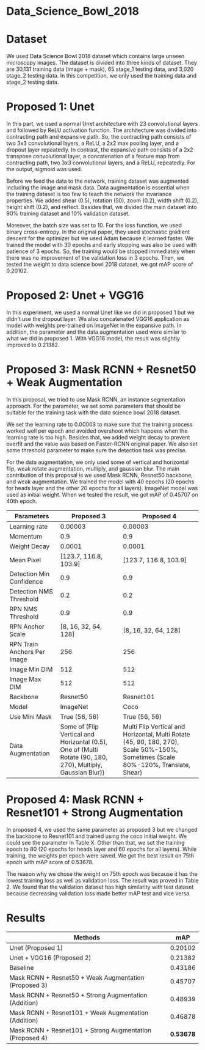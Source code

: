 # Data_Science_Bowl_2018

# Dataset
We used Data Science Bowl 2018 dataset which contains large unseen microscopy images. The dataset is divided into three kinds of dataset. They are 30,131 training data (image + mask), 65 stage_1 testing data, and 3,020 stage_2 testing data. In this competition, we only used the training data and stage_2 testing data.

# Proposed 1: Unet
In this part, we used a normal Unet architecture with 23 convolutional layers and followed by ReLU activation function. The architecture was divided into contracting path and expansive path. So, the contracting path consists of two 3x3 convolutional layers, a ReLU, a 2x2 max pooling layer, and a dropout layer repeatedly. In contrast, the expansive path consists of a 2x2 transpose convolutional layer, a concatenation of a feature map from contracting path, two 3x3 convolutional layers, and a ReLU, repeatedly. For the output, sigmoid was used.

Before we feed the data to the network, training dataset was augmented including the image and mask data. Data augmentation is essential when the training dataset is too few to teach the network the invariance properties. We added shear (0.5), rotation (50), zoom (0.2), width shift (0.2), height shift (0.2), and reflect. Besides that, we divided the main dataset into 90% training dataset and 10% validation dataset.

Moreover, the batch size was set to 10. For the loss function, we used binary cross-entropy. In the original paper, they used stochastic gradient descent for the optimizer but we used Adam because it learned faster. We trained the model with 30 epochs and early stopping was also be used with patience of 3 epochs. So, the training would be stopped immediately when there was no improvement of the validation loss in 3 epochs. Then, we tested the weight to data science bowl 2018 dataset, we got mAP score of 0.20102.

# Proposed 2: Unet + VGG16
In this experiment, we used a normal Unet like we did in proposed 1 but we didn’t use the dropout layer. We also concatenated VGG16 application as model with weights pre-trained on ImageNet in the expansive path. In addition, the parameter and the data augmentation used were similar to what we did in proposed 1. With VGG16 model, the result was slightly improved to 0.21382.

# Proposed 3: Mask RCNN + Resnet50 + Weak Augmentation
In this proposal, we tried to use Mask RCNN, an instance segmentation approach. For the parameter, we set some parameters that should be suitable for the training task with the data science bowl 2018 dataset.

We set the learning rate to 0.00003 to make sure that the training process worked well per epoch and avoided overshoot which happens when the learning rate is too high. Besides that, we added weight decay to prevent overfit and the value was based on Faster-RCNN original paper. We also set some threshold parameter to make sure the detection task was precise.

For the data augmentation, we only used some of vertical and horizontal flip, weak rotate augmentation, multiply, and gaussian blur. The main contribution of this proposal is we used Mask RCNN, Resnet50 backbone, and weak augmentation. We trained the model with 40 epochs (20 epochs for heads layer and the other 20 epochs for all layers). ImageNet model was used as initial weight. When we tested the result, we got mAP of 0.45707 on 40th epoch.

|   Parameters  |   Proposed 3  |   Proposed 4  |
| ------------- | ------------- | ------------- |
| Learning rate  | 0.00003  | 0.00003  |
| Momentum  | 0.9  | 0.9  |
| Weight Decay  | 0.0001  | 0.0001  |
| Mean Pixel  | [123.7, 116.8, 103.9]  | [123.7, 116.8, 103.9]  |
| Detection Min Confidence  | 0.9  | 0.9  |
| Detection NMS Threshold  | 0.2  | 0.2  |
| RPN NMS Threshold  | 0.9  | 0.9  |
| RPN Anchor Scale  | [8, 16, 32, 64, 128]  | [8, 16, 32, 64, 128] |
| RPN Train Anchors Per Image  | 256 | 256  |
| Image Min DIM  | 512  | 512 |
| Image Max DIM  | 512  | 512 |
| Backbone  | Resnet50  | Resnet101  |
| Model  | ImageNet  | Coco |
| Use Mini Mask  | True (56, 56)  | True (56, 56)  |
| Data Augmentation  | Some of (Flip Vertical and Horizontal (0.5), One of (Multi Rotate (90, 180, 270), Multiply, Gaussian Blur))  | Multi Flip Vertical and Horizontal, Multi Rotate (45, 90, 180, 270), Scale 50%-150%, Sometimes (Scale 80%-120%, Translate, Shear)  |

# Proposed 4: Mask RCNN + Resnet101 + Strong Augmentation
In proposed 4, we used the same parameter as proposed 3 but we changed the backbone to Resnet101 and trained using the coco initial weight. We could see the parameter in Table X. Other than that, we set the training epoch to 80 (20 epochs for heads layer and 60 epochs for all layers). While training, the weights per epoch were saved. We got the best result on 75th epoch with mAP score of 0.53678.

The reason why we chose the weight on 75th epoch was because it has the lowest training loss as well as validation loss. The result was proved in Table 2. We found that the validation dataset has high similarity with test dataset because decreasing validation loss made better mAP test and vice versa.

# Results

|   Methods  |   mAP  |
| ------------- | ------------- |
| Unet (Proposed 1)  | 0.20102  |
| Unet + VGG16 (Proposed 2)  | 0.21382 |
| Baseline  | 0.43186 |
| Mask RCNN + Resnet50 + Weak Augmentation (Proposed 3)  | 0.45707  |
| Mask RCNN + Resnet50 + Strong Augmentation (Addition)  | 0.48939  |
| Mask RCNN + Resnet101 + Weak Augmentation (Addition)  | 0.46878  |
| Mask RCNN + Resnet101 + Strong Augmentation (Proposed 4)  | **0.53678**  |


